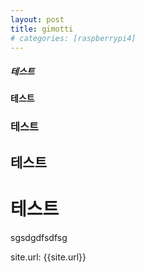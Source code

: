 ```yaml
---
layout: post
title: gimotti
# categories: [raspberrypi4]
---
```


##### 테스트
#### 테스트
### 테스트
## 테스트
# 테스트

sgsdgdfsdfsg
<!-- ![테스트]({{"./images/testpic.png" | relative_url}}) 

-->
site.url: {{site.url}}

<!-- page.content: {{post.content}} -->

<!-- page.title: {{page.title}}

page.url: {{page.url}}

page.date: {{page.date | date: "%Y-%m-%d}}

page.id: {{page.id}}

page.categories: {{page.categories}} -->

<!-- page.collection: {{post.collection}}

page.tags: {{post.tags}} -->

<!-- page.dir: {{page.dir}}

page.name: {{page.name}}

page.path: {{page.path}} -->

<!-- page.next: {{post.next}}

page.previous: {{post.previous}} -->
